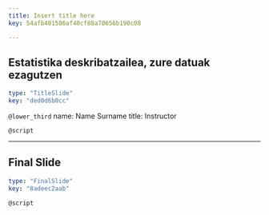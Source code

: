 ```yaml
---
title: Insert title here
key: 54afb401586af40cf88a78656b190c08

---
```

## Estatistika deskribatzailea, zure datuak ezagutzen

```yaml
type: "TitleSlide"
key: "ded0d6b0cc"
```

`@lower_third`
name: Name Surname
title: Instructor


`@script`



---
## Final Slide

```yaml
type: "FinalSlide"
key: "8adeec2aab"
```

`@script`


